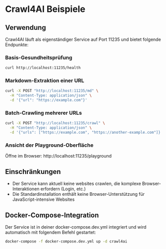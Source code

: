 # Crawl4AI Beispiele

## Verwendung

Crawl4AI läuft als eigenständiger Service auf Port 11235 und bietet folgende Endpunkte:

### Basis-Gesundheitsprüfung

```bash
curl http://localhost:11235/health
```

### Markdown-Extraktion einer URL

```bash
curl -X POST "http://localhost:11235/md" \
  -H "Content-Type: application/json" \
  -d '{"url": "https://example.com"}'
```

### Batch-Crawling mehrerer URLs

```bash
curl -X POST "http://localhost:11235/crawl" \
  -H "Content-Type: application/json" \
  -d '{"urls": ["https://example.com", "https://another-example.com"]}'
```

### Ansicht der Playground-Oberfläche

Öffne im Browser:
http://localhost:11235/playground

## Einschränkungen

- Der Service kann aktuell keine websites crawlen, die komplexe Browser-Interaktionen erfordern (Login, etc.)
- Die Standardinstallation enthält keine Browser-Unterstützung für JavaScript-intensive Websites

## Docker-Compose-Integration

Der Service ist in deiner docker-compose.dev.yml integriert und wird automatisch mit folgendem Befehl gestartet:

```bash
docker-compose -f docker-compose.dev.yml up -d crawl4ai
``` 